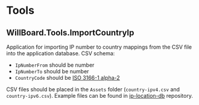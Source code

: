 # Tools

## WillBoard.Tools.ImportCountryIp

Application for importing IP number to country mappings from the CSV file into the application database.  CSV schema:

- `IpNumberFrom` should be number
- `IpNumberTo` should be number
- `CountryCode` should be [ISO 3166-1 alpha-2](https://en.wikipedia.org/wiki/ISO_3166-1_alpha-2 "ISO 3166-1 alpha-2")

CSV files should be placed in the `Assets` folder (`country-ipv4.csv` and `country-ipv6.csv`). Example files can be found in [ip-location-db](https://github.com/sapics/ip-location-db "ip-location-db") repository.
